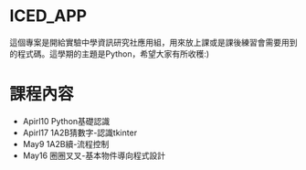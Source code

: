 # ICED_APP
這個專案是開給實驗中學資訊研究社應用組，用來放上課或是課後練習會需要用到的程式碼。這學期的主題是Python，希望大家有所收穫:)

# 課程內容
- Apirl10 Python基礎認識
- Apirl17 1A2B猜數字-認識tkinter
- May9 1A2B續-流程控制 
- May16 圈圈叉叉-基本物件導向程式設計
